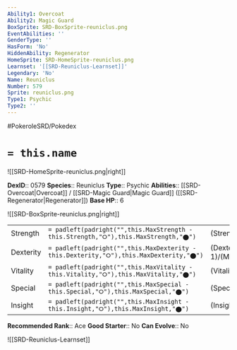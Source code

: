 ```yaml
---
Ability1: Overcoat
Ability2: Magic Guard
BoxSprite: SRD-BoxSprite-reuniclus.png
EventAbilities: ''
GenderType: ''
HasForm: 'No'
HiddenAbility: Regenerator
HomeSprite: SRD-HomeSprite-reuniclus.png
Learnset: '[[SRD-Reuniclus-Learnset]]'
Legendary: 'No'
Name: Reuniclus
Number: 579
Sprite: reuniclus.png
Type1: Psychic
Type2: ''
---
```


#PokeroleSRD/Pokedex

# `= this.name`

![[SRD-HomeSprite-reuniclus.png|right]]

**DexID**:: 0579
**Species**:: Reuniclus
**Type**:: Psychic
**Abilities**:: [[SRD-Overcoat|Overcoat]] / [[SRD-Magic Guard|Magic Guard]] ([[SRD-Regenerator|Regenerator]])
**Base HP**:: 6

![[SRD-BoxSprite-reuniclus.png|right]]

|           |                                                                                        |                                          |
| --------- | -------------------------------------------------------------------------------------- | ---------------------------------------- |
| Strength  | `= padleft(padright("",this.MaxStrength - this.Strength,"⭘"),this.MaxStrength,"⬤")`    | (Strength::2)/(MaxStrength::4)   |
| Dexterity | `= padleft(padright("",this.MaxDexterity - this.Dexterity,"⭘"),this.MaxDexterity,"⬤")` | (Dexterity:: 1)/(MaxDexterity::3) |
| Vitality  | `= padleft(padright("",this.MaxVitality - this.Vitality,"⭘"),this.MaxVitality,"⬤")`    | (Vitality::2)/(MaxVitality::5)   |
| Special   | `= padleft(padright("",this.MaxSpecial - this.Special,"⭘"),this.MaxSpecial,"⬤")`       | (Special::3)/(MaxSpecial::7)     |
| Insight   | `= padleft(padright("",this.MaxInsight - this.Insight,"⭘"),this.MaxInsight,"⬤")`       | (Insight::2)/(MaxInsight::5)     |

**Recommended Rank**:: Ace
**Good Starter**:: No
**Can Evolve**:: No

![[SRD-Reuniclus-Learnset]]